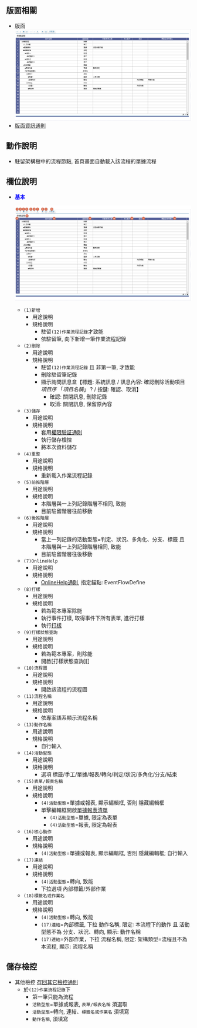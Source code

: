 ## <div id="layout">版面相關</div>
* 版面</br>
    ![pic][image_flowItem]
* [版面資訊通則][link_ruleother1]
		
## <div id="form-action">動作說明</div>
* 駐留架構樹中的流程節點, 首頁畫面自動載入該流程的單據流程

## <div id="object-desc">欄位說明</div>
* <p id="fieldbreak1" style="color:blue;font-weight:bold">基本</p>

    ![pic][image_fieldbreak1]
    * `(1)新增`
        * 用途說明
        * 規格說明
            * 駐留`(12)作業流程記錄`才致能
            * 依駐留筆, 向下新增一筆作業流程記錄
    * `(2)刪除`
        * 用途說明
        * 規格說明
            * 駐留`(12)作業流程記錄` 且 非第一筆, 才致能
            * 刪除駐留筆記錄
            * 顯示詢問訊息盒【標題: 系統訊息 / 訊息內容: 確認刪除活動項目 *項目序*  「*項目名稱*」 ? / 按鍵: 確認、取消】
                * 確認: 關閉訊息, 刪除記錄
                * 取消: 關閉訊息, 保留原內容
    * `(3)儲存`
        * 用途說明
        * 規格說明
            * 套用[權限驗証通則][link_ruleother6]
            * 執行儲存檢控
            * 將本次資料儲存
    * `(4)重整`
        * 用途說明
        * 規格說明
            * 重新載入作業流程記錄
    * `(5)前推階層`
        * 用途說明
        * 規格說明
            * 本階層與一上列記錄階層不相同, 致能
            * 目前駐留階層往前移動
    * `(6)後推階層`
        * 用途說明
        * 規格說明
            * 當上一列記錄的活動型態=判定、狀況、多角化、分支、標籤 且 本階層與一上列記錄階層相同, 致能
            * 目前駐留階層往後移動
    * `(7)OnlineHelp`
        * 用途說明
        * 規格說明
            * [OnlineHelp通則][link_ruleother2], 指定錨點: EventFlowDefine
    * `(8)打樣`
        * 用途說明
        * 規格說明
            * 若為範本專案除能
            * 執行事件打樣, 取得事件下所有表單, 進行打樣
            * 執行[打樣][link_ruleother9]
    * `(9)打樣狀態查詢`
        * 用途說明
        * 規格說明
            * 若為範本專案，則除能
            * 開啟[打樣狀態查詢][]
    * `(10)流程圖`
        * 用途說明
        * 規格說明
            * 開啟該流程的流程圖
    * `(11)流程名稱`
        * 用途說明
        * 規格說明
            * 依專案語系顯示流程名稱
    * `(13)動作名稱`
        * 用途說明
        * 規格說明
            * 自行輸入
    * `(14)活動型態`
        * 用途說明
        * 規格說明
            * 選項 標籤/手工/單據/報表/轉向/判定/狀況/多角化/分支/結束
    * `(15)表單/報表名稱`
        * 用途說明
        * 規格說明
            * `(4)活動型態`=單據或報表, 顯示編輯框, 否則 隱藏編輯框
            * 單擊編輯框開啟[單據報表清單][link_ListFormReport]
                * `(4)活動型態`=單據, 限定為表單
                * `(4)活動型態`=報表, 限定為報表
    * `(16)核心動作`
        * 用途說明
        * 規格說明
            * `(4)活動型態`=單據或報表, 顯示編輯框, 否則 隱藏編輯框; 自行輸入
    * `(17)連結`
        * 用途說明
        * 規格說明
            * `(4)活動型態`=轉向, 致能
            * 下拉選項 內部標籤/外部作業
    * `(18)標籤名或作業名	`
        * 用途說明
        * 規格說明
            * `(4)活動型態`=轉向, 致能
            * `(17)連結`=內部標籤, 下拉 動作名稱, 限定: 本流程下的動作 且 活動型態不為 分支、狀況、轉向, 顯示: 動作名稱
            * `(17)連結`=外部作業，下拉 流程名稱, 限定: 架構類型=流程且不為本流程, 顯示: 流程名稱

## <div id="save-action">儲存檢控</div>
* 其他檢控 [存回其它檢控通則][link_ruleother8]
    * 於`(12)作業流程記錄`下
	    * 第一筆只能為流程
	    * `活動型態`=單據或報表, `表單/報表名稱` 須選取
	    * `活動型態`=轉向, 連結、`標籤名或作業名` 須填寫
	    * `動作名稱`, 須填寫

<!-- 圖片 -->
[image_flowItem]:attachment/flowItem.png
[image_fieldbreak1]:attachment/fieldbreak1.png

<!-- 超連結 -->
[link_ruleother1]:../RulesOther/README#ruleother1 "共用通則_其它/版面資訊通則"
[link_ruleother2]:../RulesOther/README#ruleother2 "共用通則_其它/OnlineHelp通則"
[link_ruleother6]:../RulesOther/README#ruleother6 "共用通則_其它/權限驗証通則"
[link_ruleother8]:../RulesOther/README#ruleother8 "共用通則_其他/存回其它檢控通則"
[link_ruleother9]:../RulesOther/README#ruleother9 "共用通則_其他/打樣通則"
[link_ListFormReport]:ListFormReport.md "單據報表清單"
